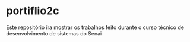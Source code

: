 # portiflio2c
Este repositório ira mostrar os trabalhos feito durante o curso técnico de desenvolvimento de sistemas do Senai 
